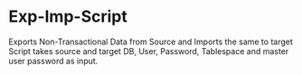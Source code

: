# Exp-Imp-Script
Exports Non-Transactional Data from Source and Imports the same to target
Script takes source and target DB, User, Password, Tablespace and master user password as input.
